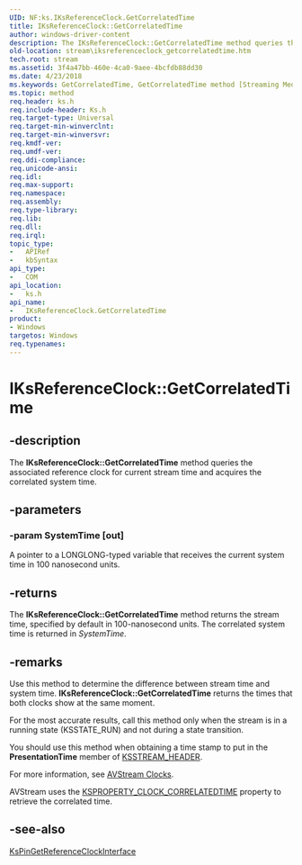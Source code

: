 ```yaml
---
UID: NF:ks.IKsReferenceClock.GetCorrelatedTime
title: IKsReferenceClock::GetCorrelatedTime
author: windows-driver-content
description: The IKsReferenceClock::GetCorrelatedTime method queries the associated reference clock for current stream time and acquires the correlated system time.
old-location: stream\iksreferenceclock_getcorrelatedtime.htm
tech.root: stream
ms.assetid: 3f4a47bb-460e-4ca0-9aee-4bcfdb88dd30
ms.date: 4/23/2018
ms.keywords: GetCorrelatedTime, GetCorrelatedTime method [Streaming Media Devices], GetCorrelatedTime method [Streaming Media Devices],IKsReferenceClock interface, IKsReferenceClock interface [Streaming Media Devices],GetCorrelatedTime method, IKsReferenceClock.GetCorrelatedTime, IKsReferenceClock::GetCorrelatedTime, avintfc_9bb8180e-a8e6-4b89-a615-0516470a7dd8.xml, ks/IKsReferenceClock::GetCorrelatedTime, stream.iksreferenceclock_getcorrelatedtime
ms.topic: method
req.header: ks.h
req.include-header: Ks.h
req.target-type: Universal
req.target-min-winverclnt: 
req.target-min-winversvr: 
req.kmdf-ver: 
req.umdf-ver: 
req.ddi-compliance: 
req.unicode-ansi: 
req.idl: 
req.max-support: 
req.namespace: 
req.assembly: 
req.type-library: 
req.lib: 
req.dll: 
req.irql: 
topic_type:
-	APIRef
-	kbSyntax
api_type:
-	COM
api_location:
-	ks.h
api_name:
-	IKsReferenceClock.GetCorrelatedTime
product:
- Windows
targetos: Windows
req.typenames: 
---
```


# IKsReferenceClock::GetCorrelatedTime


## -description


The <b>IKsReferenceClock::GetCorrelatedTime</b> method queries the associated reference clock for current stream time and acquires the correlated system time.


## -parameters




### -param SystemTime [out]

A pointer to a LONGLONG-typed variable that receives the current system time in 100 nanosecond units.


## -returns



The <b>IKsReferenceClock::GetCorrelatedTime</b> method returns the stream time, specified by default in 100-nanosecond units. The correlated system time is returned in <i>SystemTime</i>.




## -remarks



Use this method to determine the difference between stream time and system time. <b>IKsReferenceClock::GetCorrelatedTime</b> returns the times that both clocks show at the same moment.

For the most accurate results, call this method only when the stream is in a running state (KSSTATE_RUN) and not during a state transition.

You should use this method when obtaining a time stamp to put in the <b>PresentationTime</b> member of <a href="https://msdn.microsoft.com/library/windows/hardware/ff567138">KSSTREAM_HEADER</a>.

For more information, see <a href="https://msdn.microsoft.com/fc1d5bca-72e3-48e2-b46f-09a13bba83b4">AVStream Clocks</a>.

AVStream uses the <a href="https://msdn.microsoft.com/library/windows/hardware/ff564465">KSPROPERTY_CLOCK_CORRELATEDTIME</a> property to retrieve the correlated time.




## -see-also




<a href="https://msdn.microsoft.com/library/windows/hardware/ff563517">KsPinGetReferenceClockInterface</a>
 

 

